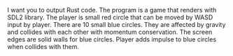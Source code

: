 I want you to output Rust code. The program is a game that renders with SDL2 library. The player is small red circle that can be moved by WASD input by player. There are 10 small blue circles. They are affected by gravity and collides with each other with momentum conservation. The screen edges are solid walls for blue circles. Player adds impulse to blue circles when collides with them. 
